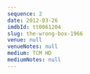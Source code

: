 ```yaml
---
sequence: 2
date: 2012-03-26
imdbId: tt0061204
slug: the-wrong-box-1966
venue: null
venueNotes: null
medium: TCM HD
mediumNotes: null
---
```


